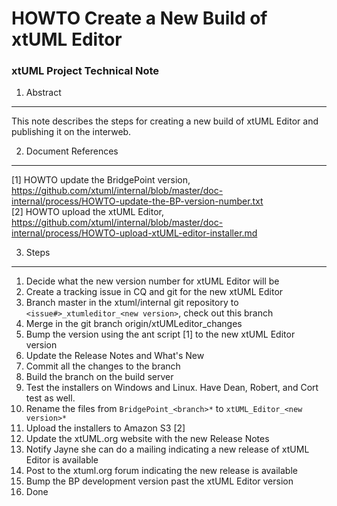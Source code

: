 # HOWTO Create a New Build of xtUML Editor
### xtUML Project Technical Note

1. Abstract
-----------
This note describes the steps for creating a new build of xtUML Editor and 
publishing it on the interweb.

2. Document References
----------------------
[1] HOWTO update the BridgePoint version, https://github.com/xtuml/internal/blob/master/doc-internal/process/HOWTO-update-the-BP-version-number.txt  
[2] HOWTO upload the xtUML Editor, https://github.com/xtuml/internal/blob/master/doc-internal/process/HOWTO-upload-xtUML-editor-installer.md   

3. Steps
-------------
1.  Decide what the new version number for xtUML Editor will be  
2.  Create a tracking issue in CQ and git for the new xtUML Editor  
3.  Branch master in the xtuml/internal git repository to ```<issue#>_xtumleditor_<new version>```, check out this branch  
4.  Merge in the git branch origin/xtUMLeditor_changes  
5.  Bump the version using the ant script [1] to the new xtUML Editor version  
6.  Update the Release Notes and What's New  
7.  Commit all the changes to the branch  
8.  Build the branch on the build server  
9.  Test the installers on Windows and Linux.  Have Dean, Robert, and Cort test as well.
10. Rename the files from ```BridgePoint_<branch>*``` to ```xtUML_Editor_<new version>*```
11. Upload the installers to Amazon S3 [2]  
12. Update the xtUML.org website with the new Release Notes  
13. Notify Jayne she can do a mailing indicating a new release of xtUML Editor is available  
14. Post to the xtuml.org forum indicating the new release is available  
15. Bump the BP development version past the xtUML Editor version  
16. Done
